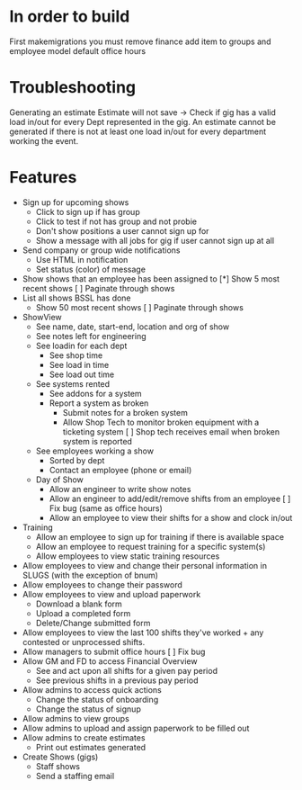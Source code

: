 # In order to build
First makemigrations you must remove finance add item to groups and employee model default office hours


# Troubleshooting
Generating an estimate
Estimate will not save -> Check if gig has a valid load in/out for every Dept represented in the gig. An estimate cannot be generated if there is not at least one load in/out for every department working the event.

# Features
* Sign up for upcoming shows
    * Click to sign up if has group
    * Click to test if not has group and not probie
    * Don't show positions a user cannot sign up for
    * Show a message with all jobs for gig if user cannot sign up at all
* Send company or group wide notifications
    * Use HTML in notification
    * Set status (color) of message
* Show shows that an employee has been assigned to
    [*] Show 5 most recent shows
    [ ] Paginate through shows
* List all shows BSSL has done
    * Show 50 most recent shows
    [ ] Paginate through shows
* ShowView
    * See name, date, start-end, location and org of show
    * See notes left for engineering
    * See loadin for each dept
        * See shop time
        * See load in time
        * See load out time
    * See systems rented 
        * See addons for a system
        * Report a system as broken
            * Submit notes for a broken system
            * Allow Shop Tech to monitor broken equipment with a ticketing system
            [ ] Shop tech receives email when broken system is reported
    * See employees working a show
        * Sorted by dept
        * Contact an employee (phone or email)
    * Day of Show
        * Allow an engineer to write show notes
        * Allow an engineer to add/edit/remove shifts from an employee
            [ ] Fix bug (same as office hours)
        * Allow an employee to view their shifts for a show and clock in/out
* Training
    * Allow an employee to sign up for training if there is available space
    * Allow an employee to request training for a specific system(s)
    * Allow employees to view static training resources
* Allow employees to view and change their personal information in SLUGS (with the exception of bnum)
* Allow employees to change their password
* Allow employees to view and upload paperwork
    * Download a blank form
    * Upload a completed form
    * Delete/Change submitted form
* Allow employees to view the last 100 shifts they've worked + any contested or unprocessed shifts.
* Allow managers to submit office hours
    [ ] Fix bug
* Allow GM and FD to access Financial Overview
    * See and act upon all shifts for a given pay period
    * See previous shifts in a previous pay period
* Allow admins to access quick actions
    * Change the status of onboarding
    * Change the status of signup
* Allow admins to view groups
* Allow admins to upload and assign paperwork to be filled out
* Allow admins to create estimates
    * Print out estimates generated
* Create Shows (gigs)
    * Staff shows
    * Send a staffing email
